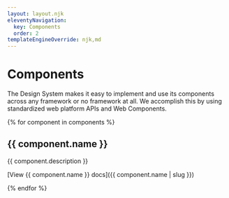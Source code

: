 ```yaml
---
layout: layout.njk
eleventyNavigation:
  key: Components
  order: 2
templateEngineOverride: njk,md
---
```


# Components

The Design System makes it easy to implement and use its components across any framework or no framework at all. We accomplish this by using standardized web platform APIs and Web Components.

{% for component in components %}

## {{ component.name }}

{{ component.description }}

[View {{ component.name }} docs]({{ component.name | slug }})

{% endfor %}
